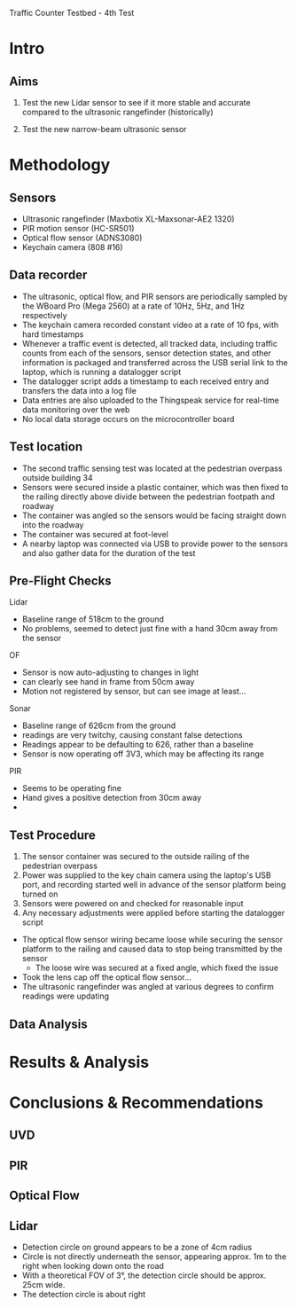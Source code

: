 Traffic Counter Testbed - 4th Test

Intro
=====


Aims
----

1) Test the new Lidar sensor to see if it more stable and accurate compared to the ultrasonic rangefinder (historically)

2) Test the new narrow-beam ultrasonic sensor 

Methodology
===========

Sensors
-------

- Ultrasonic rangefinder (Maxbotix XL-Maxsonar-AE2 1320)
- PIR motion sensor (HC-SR501)
- Optical flow sensor (ADNS3080)
- Keychain camera (808 #16)

Data recorder
-------------

- The ultrasonic, optical flow, and PIR sensors are periodically sampled by the WBoard Pro (Mega 2560) at a rate of 10Hz, 5Hz, and 1Hz respectively
- The keychain camera recorded constant video at a rate of 10 fps, with hard timestamps
- Whenever a traffic event is detected, all tracked data, including traffic counts from each of the sensors, sensor detection states, and other information is packaged and transferred across the USB serial link to the laptop, which is running a datalogger script
- The datalogger script adds a timestamp to each received entry and transfers the data into a log file
- Data entries are also uploaded to the Thingspeak service for real-time data monitoring over the web
- No local data storage occurs on the microcontroller board

Test location
-------------

- The second traffic sensing test was located at the pedestrian overpass outside building 34
- Sensors were secured inside a plastic container, which was then fixed to the railing directly above divide between the pedestrian footpath and roadway
- The container was angled so the sensors would be facing straight down into the roadway
- The container was secured at foot-level
- A nearby laptop was connected via USB to provide power to the sensors and also gather data for the duration of the test


Pre-Flight Checks
-----------------

Lidar
 - Baseline range of 518cm to the ground
 - No problems, seemed to detect just fine with a hand 30cm away from the sensor

OF
 - Sensor is now auto-adjusting to changes in light
 - can clearly see hand in frame from 50cm away
 - Motion not registered by sensor, but can see image at least...

Sonar
 - Baseline range of 626cm from the ground
 - readings are very twitchy, causing constant false detections
 - Readings appear to be defaulting to 626, rather than a baseline
 - Sensor is now operating off 3V3, which may be affecting its range

PIR
- Seems to be operating fine
- Hand gives a positive detection from 30cm away
-

Test Procedure
---------

1) The sensor container was secured to the outside railing of the pedestrian overpass
2) Power was supplied to the key chain camera using the laptop's USB port, and recording started well in advance of the sensor platform being turned on
3) Sensors were powered on and checked for reasonable input
4) Any necessary adjustments were applied before starting the datalogger script
- The optical flow sensor wiring became loose while securing the sensor platform to the railing and caused data to stop being transmitted by the sensor
    + The loose wire was secured at a fixed angle, which fixed the issue
- Took the lens cap off the optical flow sensor...
- The ultrasonic rangefinder was angled at various degrees to confirm readings were updating

Data Analysis
-------------


 
Results & Analysis
==================



Conclusions & Recommendations
=============================

UVD
---



PIR
---



Optical Flow
------------




Lidar
-----------------------

- Detection circle on ground appears to be a zone of 4cm radius
- Circle is not directly underneath the sensor, appearing approx. 1m to the right when looking down onto the road
- With a theoretical FOV of 3°, the detection circle should be approx. 25cm wide. 
- The detection circle is about right




